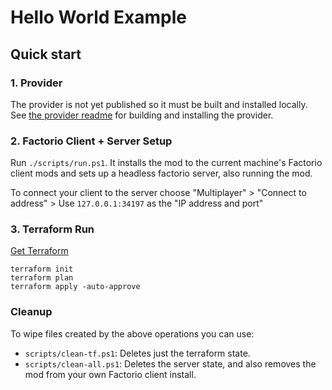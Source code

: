 # Hello World Example

## Quick start

### 1. Provider

The provider is not yet published so it must be built and installed locally. See [the provider readme](../../provider/README.md) for building and installing the provider.

### 2. Factorio Client + Server Setup

Run `./scripts/run.ps1`. It installs the mod to the current machine's Factorio client mods and sets up a headless factorio server, also running the mod.

To connect your client to the server choose "Multiplayer" > "Connect to address" > Use `127.0.0.1:34197` as the "IP address and port"

### 3. Terraform Run

[Get Terraform](https://www.terraform.io/downloads.html)

```
terraform init
terraform plan
terraform apply -auto-approve
```

### Cleanup

To wipe files created by the above operations you can use:

- `scripts/clean-tf.ps1`: Deletes just the terraform state.
- `scripts/clean-all.ps1`: Deletes the server state, and also removes the mod from your own Factorio client install.
